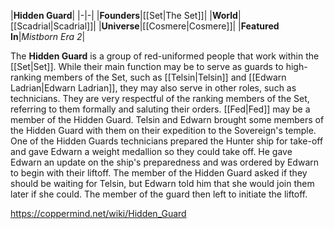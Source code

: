 |**Hidden Guard**|
|-|-|
|**Founders**|[[Set\|The Set]]|
|**World**|[[Scadrial\|Scadrial]]|
|**Universe**|[[Cosmere\|Cosmere]]|
|**Featured In**|*Mistborn Era 2*|

The **Hidden Guard** is a group of red-uniformed people that work within the [[Set\|Set]].
While their main function may be to serve as guards to high-ranking members of the Set, such as [[Telsin\|Telsin]] and [[Edwarn Ladrian\|Edwarn Ladrian]], they may also serve in other roles, such as technicians. They are very respectful of the ranking members of the Set, referring to them formally and saluting their orders. [[Fed\|Fed]] may be a member of the Hidden Guard.
Telsin and Edwarn brought some members of the Hidden Guard with them on their expedition to the Sovereign's temple. One of the Hidden Guards technicians prepared the Hunter ship for take-off and gave Edwarn a weight medallion so they could take off. He gave Edwarn an update on the ship's preparedness and was ordered by Edwarn to begin with their liftoff. The member of the Hidden Guard asked if they should be waiting for Telsin, but Edwarn told him that she would join them later if she could. The member of the guard then left to initiate the liftoff.



https://coppermind.net/wiki/Hidden_Guard